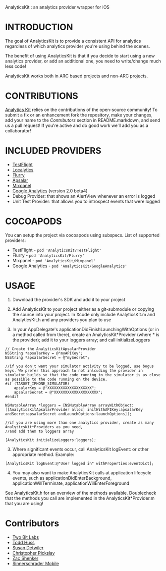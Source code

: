 AnalyticsKit : an analytics provider wrapper for iOS

INTRODUCTION
============
The goal of AnalyticsKit is to provide a consistent API for analytics
regardless of which analytics provider you're using behind the scenes.

The benefit of using AnalyticsKit is that if you decide to start using a new 
analytics provider, or add an additional one, you need to write/change much less code!

AnalyticsKit works both in ARC based projects and non-ARC projects.

CONTRIBUTIONS
=============
[Analytics Kit](https://github.com/twobitlabs/AnalyticsKit) relies on the contributions of the open-source community! To submit a fix or an enhancement fork the repository, make your changes, add your name to the *Contributors* section in README.markdown, and send us a pull request! If you're active and do good work we'll add you as a collaborator!

INCLUDED PROVIDERS
==================
* [TestFlight](https://testflightapp.com/)
* [Localytics](http://www.localytics.com/)
* [Flurry](http://www.flurry.com/)
* [Apsalar](http://apsalar.com/)
* [Mixpanel](https://mixpanel.com/)
* [Google Analytics](https://www.google.com/analytics) (version 2.0 beta4)
* Debug Provider: that shows an AlertView whenever an error is logged
* Unit Test Provider: that allows you to introspect events that were logged

COCOAPODS
=====

You can setup the project via cocoapods using subspecs. List of supported providers:

* TestFlight - `pod 'AnalyticsKit/TestFlight'`
* Flurry - `pod 'AnalyticsKit/Flurry'`
* Mixpanel - `pod 'AnalyticsKit/Mixpanel'`
* Google Analytics - `pod 'AnalyticsKit/GoogleAnalytics'`

USAGE
=====
1. Download the provider's SDK and add it to your project

2. Add AnalyticsKit to your project either as a git-submodule or copying the source into your project. In Xcode only include AnalyticsKit.m and AnalyticsKit.h and any providers you plan to use

3. In your AppDelegate's applicationDidFinishLaunchingWithOptions (or in a method called from there), create an AnalyticsKit*Provider (where * is the provider); add it to your loggers array; and call initializeLoggers

```obj-c
// Create the AnalyticsKitApsalarProvider
NSString *apsalarKey = @"myAPIKey";
NSString *apsalarSecret = @"mySecret";
    
//if you don't want your simulator activity to be logged, use bogus keys. We prefer this approach to not inlcuding the provider in simulator builds so that the code running in the simulator is as close as possible to the code running on the device.
#if (TARGET_IPHONE_SIMULATOR)
    apsalarKey = @"XXXXXXXXXXXXXXXXXXXX";
    apsalarSecret = @"XXXXXXXXXXXXXXXXXXXX";
#endif

NSMutableArray *loggers = [NSMutableArray arrayWithObject:[[AnalyticsKitApsalarProvider alloc] initWithAPIKey:apsalarKey andSecret:apsalarSecret andLaunchOptions:launchOptions]];

//if you are using more than one analytics provider, create as many AnalyticsKit*Providers as you need,
//and add them to loggers array

[AnalyticsKit initializeLoggers:loggers];
```

3. Where significant events occur, call AnalyticsKit logEvent: or other appropriate method. Example:

```obj-c
[AnalyticsKit logEvent:@"User logged in" withProperties:eventDict];
```
    
4. You may also want to make AnalyticsKit calls at application lifecycle events, such as applicationDidEnterBackground, applicationWillTerminate, applicationWillEnterForeground

See AnalyticsKit.h for an overview of the methods available. Doublecheck that the methods you call are implemented in the AnalyticsKit*Provider.m that you are using!

Contributors
============
 - [Two Bit Labs](http://twobitlabs.com/)
 - [Todd Huss](https://github.com/thuss)
 - [Susan Detwiler](https://github.com/sherpachick)
 - [Christopher Pickslay](https://github.com/chrispix)
 - [Zac Shenker](https://github.com/zacshenker)
 - [Sinnerschrader Mobile](https://github.com/sinnerschrader-mobile)

